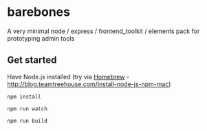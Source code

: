 # barebones
A very minimal node / express / frontend_toolkit / elements pack for prototyping admin tools

## Get started

Have Node.js installed (try via [Homebrew](https://brew.sh) - http://blog.teamtreehouse.com/install-node-js-npm-mac)

`npm install`

`npm run watch`

`npm run build`
